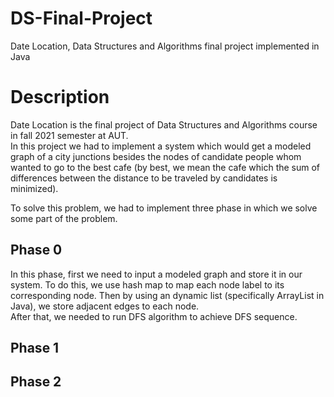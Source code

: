# DS-Final-Project
Date Location, Data Structures and Algorithms final project implemented in Java

# Description
Date Location is the final project of Data Structures and Algorithms course in fall 2021 semester at AUT.  
In this project we had to implement a system which would get a modeled graph of a city junctions besides the nodes of candidate people whom wanted to go to the best cafe (by best, we mean the cafe which the sum of differences between the distance to be traveled by candidates is minimized).

To solve this problem, we had to implement three phase in which we solve some part of the problem.

## Phase 0
In this phase, first we need to input a modeled graph and store it in our system. To do this, we use hash map to map each node label to its corresponding node. Then by using an dynamic list (specifically ArrayList in Java), we store adjacent edges to each node.  
After that, we needed to run DFS algorithm to achieve DFS sequence.

## Phase 1

## Phase 2
